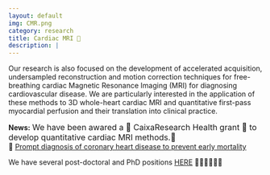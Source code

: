 ```yaml
---
layout: default
img: CMR.png
category: research
title: Cardiac MRI 🧲
description: |
---
```

  Our research is also focused on the development of accelerated acquisition, undersampled reconstruction and motion correction techniques for free-breathing cardiac Magnetic Resonance Imaging (MRI) for diagnosing cardiovascular disease. We are particularly interested in the application of these methods to 3D whole-heart cardiac MRI and quantitative first-pass myocardial perfusion and their translation into clinical practice.
 

**News:** <font size="3"> We have been awared a 🌟 CaixaResearch Health grant 🌟 to develop quantitative cardiac MRI methods.🎉 </font>  <br />
🔗 [Prompt diagnosis of coronary heart disease to prevent early mortality](https://fundacionlacaixa.org/en/caixaresearch-health-research-call-2022-project-coronary-heart-disease)

We have several post-doctoral and PhD positions 
[HERE](https://www.ismrm.org/jobs/j08123.pdf) 👩🏽‍⚕️👩🏻‍💻 


